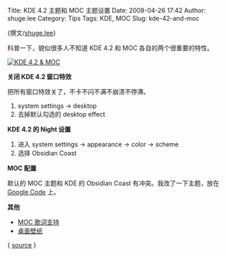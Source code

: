 Title: KDE 4.2 主题和 MOC 主题设置
Date: 2009-04-26 17:42
Author: shuge.lee
Category: Tips
Tags: KDE, MOC
Slug: kde-42-and-moc

{撰文/[shuge.lee](http://lee.shuge.org)}

科普一下，貌似很多人不知道 KDE 4.2 和 MOC 各自的两个很重要的特性。

[![KDE 4.2 &
MOC](http://i.linuxtoy.org/images/2009/04/kde4-moc-thumb.jpg)](http://i.linuxtoy.org/images/2009/04/kde4-moc.jpg)

**关闭 KDE 4.2 窗口特效**

把所有窗口特效关了，不卡不闪不满不崩溃不停滞。

1. system settings -> desktop  
2. 去掉默认勾选的 desktop effect

**KDE 4.2 的 Night 设置**

1. 进入 system settings -> appearance -> color -> scheme  
2. 选择 Obsidian Coast

**MOC 配置**

默认的 MOC 主题和 KDE 的 Obsidian Coast 有冲突。我改了一下主题，放在
[Google
Code](http://code.google.com/p/egentoo/wiki/moc?ts=1240733698&updated=moc)
上。

**其他**

* [MOC 歌词支持](http://linuxtoy.org/archives/lrcdis.html)  
* [桌面壁纸](http://paste.ubuntu.org.cn/13965)

{ [source](http://www.linuxsir.org/bbs/thread348804.html) }
